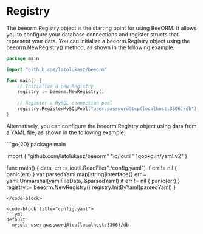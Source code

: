 # Registry

The beeorm.Registry object is the starting point for using BeeORM. It allows you to configure your database connections and register structs that represent your data. You can initialize a 
beeorm.Registry object using the beeorm.NewRegistry() method, as shown in the following example:
```go
package main

import "github.com/latolukasz/beeorm"

func main() {
    // Initialize a new Registry
    registry := beeorm.NewRegistry()
    
    // Register a MySQL connection pool
    registry.RegisterMySQLPool("user:password@tcp(localhost:3306)/db") 
} 
```

Alternatively, you can configure the beeorm.Registry object using data from a YAML file, as shown in the following example:

<code-group>
<code-block title="go">
```go{20}
package main

import (
    "github.com/latolukasz/beeorm"
    "io/ioutil"
    "gopkg.in/yaml.v2"
)

func main() {
    data, err := ioutil.ReadFile("./config.yaml")
    if err != nil {
        panic(err)
    }
    var parsedYaml map[string]interface{}
    err = yaml.Unmarshal(yamlFileData, &parsedYaml)
    if err != nil {
        panic(err)
    }
    registry := beeorm.NewRegistry()
    registry.InitByYaml(parsedYaml)
}
```
</code-block>

<code-block title="config.yaml">
```yml
default:
  mysql: user:password@tcp(localhost:3306)/db
```
</code-block>
</code-group>

